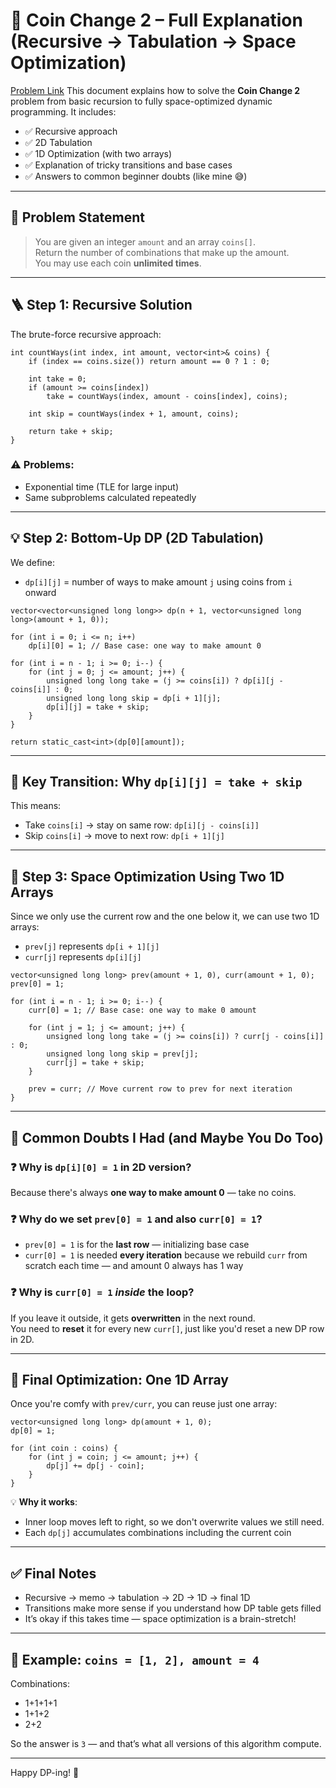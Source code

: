 # 🧠 Coin Change 2 – Full Explanation (Recursive → Tabulation → Space Optimization)

[Problem Link](https://leetcode.com/problems/coin-change-ii/description/)
This document explains how to solve the **Coin Change 2** problem from basic recursion to fully space-optimized dynamic programming. It includes:

- ✅ Recursive approach
- ✅ 2D Tabulation
- ✅ 1D Optimization (with two arrays)
- ✅ Explanation of tricky transitions and base cases
- ✅ Answers to common beginner doubts (like mine 😅)

---

## 🧩 Problem Statement

> You are given an integer `amount` and an array `coins[]`.  
> Return the number of combinations that make up the amount.  
> You may use each coin **unlimited times**.

---

## 🪜 Step 1: Recursive Solution

The brute-force recursive approach:

```
int countWays(int index, int amount, vector<int>& coins) {
    if (index == coins.size()) return amount == 0 ? 1 : 0;

    int take = 0;
    if (amount >= coins[index])
        take = countWays(index, amount - coins[index], coins);

    int skip = countWays(index + 1, amount, coins);

    return take + skip;
}
```

### ⚠️ Problems:
- Exponential time (TLE for large input)
- Same subproblems calculated repeatedly

---

## 💡 Step 2: Bottom-Up DP (2D Tabulation)

We define:
- `dp[i][j]` = number of ways to make amount `j` using coins from `i` onward

```
vector<vector<unsigned long long>> dp(n + 1, vector<unsigned long long>(amount + 1, 0));

for (int i = 0; i <= n; i++)
    dp[i][0] = 1; // Base case: one way to make amount 0

for (int i = n - 1; i >= 0; i--) {
    for (int j = 0; j <= amount; j++) {
        unsigned long long take = (j >= coins[i]) ? dp[i][j - coins[i]] : 0;
        unsigned long long skip = dp[i + 1][j];
        dp[i][j] = take + skip;
    }
}

return static_cast<int>(dp[0][amount]);
```

---

## 🧠 Key Transition: Why `dp[i][j] = take + skip`

This means:
- Take `coins[i]` → stay on same row: `dp[i][j - coins[i]]`
- Skip `coins[i]` → move to next row: `dp[i + 1][j]`

---

## 🔁 Step 3: Space Optimization Using Two 1D Arrays

Since we only use the current row and the one below it, we can use two 1D arrays:

- `prev[j]` represents `dp[i + 1][j]`
- `curr[j]` represents `dp[i][j]`

```
vector<unsigned long long> prev(amount + 1, 0), curr(amount + 1, 0);
prev[0] = 1;

for (int i = n - 1; i >= 0; i--) {
    curr[0] = 1; // Base case: one way to make 0 amount

    for (int j = 1; j <= amount; j++) {
        unsigned long long take = (j >= coins[i]) ? curr[j - coins[i]] : 0;
        unsigned long long skip = prev[j];
        curr[j] = take + skip;
    }

    prev = curr; // Move current row to prev for next iteration
}
```

---

## 🤯 Common Doubts I Had (and Maybe You Do Too)

### ❓ Why is `dp[i][0] = 1` in 2D version?

Because there's always **one way to make amount 0** — take no coins.

### ❓ Why do we set `prev[0] = 1` and also `curr[0] = 1`?

- `prev[0] = 1` is for the **last row** — initializing base case
- `curr[0] = 1` is needed **every iteration** because we rebuild `curr` from scratch each time — and amount 0 always has 1 way

### ❓ Why is `curr[0] = 1` *inside* the loop?

If you leave it outside, it gets **overwritten** in the next round.  
You need to **reset** it for every new `curr[]`, just like you'd reset a new DP row in 2D.

---

## 🎯 Final Optimization: One 1D Array

Once you're comfy with `prev/curr`, you can reuse just one array:

```
vector<unsigned long long> dp(amount + 1, 0);
dp[0] = 1;

for (int coin : coins) {
    for (int j = coin; j <= amount; j++) {
        dp[j] += dp[j - coin];
    }
}
```

💡 **Why it works**:
- Inner loop moves left to right, so we don't overwrite values we still need.
- Each `dp[j]` accumulates combinations including the current coin

---

## ✅ Final Notes

- Recursive → memo → tabulation → 2D → 1D → final 1D
- Transitions make more sense if you understand how DP table gets filled
- It’s okay if this takes time — space optimization is a brain-stretch!

---

## 🧪 Example: `coins = [1, 2], amount = 4`

Combinations:
- 1+1+1+1
- 1+1+2
- 2+2

So the answer is `3` — and that’s what all versions of this algorithm compute.

---

Happy DP-ing! 💪
